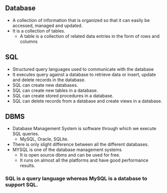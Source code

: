 ## Database
- A collection of information that is organized so that it can easily be accessed, managed and updated.
- It is a collection of tables.
  - A table is a collection of related data entries in the form of rows and columns

## SQL 
- Structured query languages used to communicate with the database
- It executes query against a database to retrieve data or insert, update and delete records in the database.
- SQL can create new databases.
- SQL can create new tables in a database.
- SQL can create stored procedures in a database.
- SQL can delete records from a database and create views in a database.

## DBMS
- Database Management System is software through which we execute SQL queries.
  - MySQL, Oracle, SQLite.
- There is only slight difference between all the different databases.
- MYSQL is one of the database management systems
  - It is open source dbms and can be used for free.
  - It runs on almost all the platforms and have good performance results.

### SQL is a query language whereas MySQL is a database to support SQL.